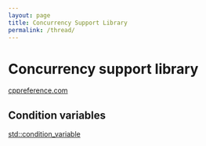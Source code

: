 ```yaml
---
layout: page
title: Concurrency Support Library
permalink: /thread/
---
```


# Concurrency support library

[cppreference.com](https://en.cppreference.com/w/cpp/thread)

## Condition variables

[std::condition_variable](condition_variable.md)